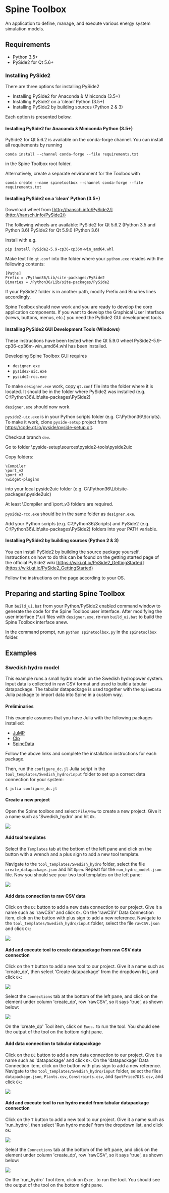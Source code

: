 # Spine Toolbox

An application to define, manage, and execute various energy system
simulation models.

## Requirements

- Python 3.5+
- PySide2 for Qt 5.6+

### Installing PySide2

There are three options for installing PySide2

- Installing PySide2 for Anaconda & Miniconda (3.5+)
- Installing PySide2 on a ‘clean’ Python (3.5+)
- Installing PySide2 by building sources (Python 2 & 3)

Each option is presented below.

#### Installing PySide2 for Anaconda & Miniconda Python (3.5+)

PySide2 for Qt 5.6.2 is available on the conda-forge channel. You can install all requirements by running

    conda install --channel conda-forge --file requirements.txt

in the Spine Toolbox root folder.

Alternatively, create a separate environment for the Toolbox with

	conda create --name spinetoolbox --channel conda-forge --file requirements.txt

#### Installing PySide2 on a ‘clean’ Python (3.5+)

Download wheel from [http://hansch.info/PySide2/](http://hansch.info/PySide2/)

The following wheels are available:
PySide2 for Qt 5.6.2 (Python 3.5 and Python 3.6)
PySide2 for Qt 5.9.0 (Python 3.6)

Install with e.g.

    pip install PySide2-5.9-cp36-cp36m-win_amd64.whl

Make text file `qt.conf` into the folder where your `python.exe`
resides with the following contents:

    [Paths]
    Prefix = /Python36/Lib/site-packages/PySide2
    Binaries = /Python36/Lib/site-packages/PySide2

If your PySide2 folder is in another path, modify Prefix and Binaries
lines accordingly.

Spine Toolbox should now work and you are ready to develop the core
application components. If you want to develop the Graphical User
Interface (views, buttons, menus, etc.) you need the PySide2 GUI
development tools.

#### Installing PySide2 GUI Development Tools (Windows)

These instructions have been tested when the Qt 5.9.0 wheel
PySide2-5.9-cp36-cp36m-win_amd64.whl has been installed.

Developing Spine Toolbox GUI requires

- `designer.exe`
- `pyside2-uic.exe`
- `pyside2-rcc.exe`

To make `designer.exe` work, copy `qt.conf` file into the folder where
it is located. It should be in the folder where PySide2 was installed
(e.g. C:\Python36\Lib\site-packages\PySide2)

`designer.exe` should now work.

`pyside2-uic.exe` is in your Python scripts folder
(e.g. C:\Python36\Scripts). To make it work, clone `pyside-setup`
project from https://code.qt.io/pyside/pyside-setup.git.

Checkout branch `dev`.

Go to folder \pyside-setup\sources\pyside2-tools\pyside2uic

Copy folders:

    \Compiler
    \port_v2
    \port_v3
    \widget-plugins

into your local pyside2uic folder
(e.g. C:\Python36\Lib\site-packages\pyside2uic)

At least \Compiler and \port_v3 folders are required.

`pyside2-rcc.exe` should be in the same folder as `designer.exe`.

Add your Python scripts (e.g. C:\Python36\Scripts) and PySide2
(e.g. C:\Python36\Lib\site-packages\PySide2) folders into your PATH
variable.

#### Installing PySide2 by building sources (Python 2 & 3)

You can install PySide2 by building the source package yourself. Instructions
on how to do this can be found on the getting started page of the official
PySide2 wiki
[https://wiki.qt.io/PySide2_GettingStarted](https://wiki.qt.io/PySide2_GettingStarted)

Follow the instructions on the page according to your OS.

## Preparing and starting Spine Toolbox

Run `build_ui.bat` from your Python/PySide2 enabled command window to generate
the code for the Spine Toolbox user interface.
After modifying the user interface (*.ui) files with `designer.exe`, re-run
`build_ui.bat` to build the Spine Toolbox interface anew.

In the command prompt, run `python spinetoolbox.py` in the `spinetoolbox` folder.

## Examples

### Swedish hydro model

This example runs a small hydro model on the Swedish hydropower system. Input data is collected in raw CSV format and used to build a tabular datapackage. The tabular datapackage is used together with the `SpineData` Julia package to import data into Spine in a custom way.

#### Preliminaries

This example assumes that you have Julia with the following packages installed:
- [JuMP](https://github.com/JuliaOpt/JuMP.jl)
- [Clp]()
- [SpineData]()

Follow the above links and complete the installation instructions for each package.

Then, run the `configure_dc.jl` Julia script in the `tool_templates/Swedish_hydro/input` folder to set up a correct data connection for your system:

```
$ julia configure_dc.jl
```

#### Create a new project

Open the Spine toolbox and select `File/New` to create a new project. Give it a name such as 'Swedish_hydro' and hit `Ok`.

![](fig/new_swedish_hydro.png)

#### Add tool templates

Select the `Templates` tab at the bottom of the left pane and click on the button with a wrench and a plus sign to add a new tool template.

Navigate to the `tool_templates/Swedish_hydro` folder, select the file `create_datapackage.json` and hit `Open`. Repeat for the `run_hydro_model.json` file. Now you should see your two tool templates on the left pane:

![](fig/tool_templates.png)

#### Add data connection to raw CSV data

Click on the `DC` button to add a new data connection to our project. Give it a name such as 'rawCSV' and click `Ok`. On the 'rawCSV' Data Connection item, click on the button with plus sign to add a new reference. Navigate to the `tool_templates/Swedish_hydro/input` folder, select the file `rawCSV.json` and click `Ok`:

![](fig/rawCSV.png)

#### Add and execute tool to create datapackage from raw CSV data connection

Click on the `T` button to add a new tool to our project. Give it a name such as 'create_dp', then select 'Create datapackage' from the dropdown list, and click `Ok`:


![](fig/add_create_dp_tool.png)

Select the `Connections` tab at the bottom of the left pane, and click on the element under column 'create_dp', row 'rawCSV', so it says 'true', as shown below:

![](fig/connections1.png)

On the 'create_dp' Tool item, click on `Exec.` to run the tool. You should see the output of the tool on the bottom right pane.


#### Add data connection to tabular datapackage

Click on the `DC` button to add a new data connection to our project. Give it a name such as 'datapackage' and click `Ok`. On the 'datapackage' Data Connection item, click on the button with plus sign to add a new reference. Navigate to the `tool_templates/Swedish_hydro/input` folder, select the files `datapackage.json`, `Plants.csv`, `Constraints.csv`, and `SpotPrice7D1S.csv`, and click `Ok`:

![](fig/datapackage.png)

#### Add and execute tool to run hydro model from tabular datapackage connection

Click on the `T` button to add a new tool to our project. Give it a name such as 'run_hydro', then select 'Run hydro model' from the dropdown list, and click `Ok`:


![](fig/add_run_hydro_tool.png)

Select the `Connections` tab at the bottom of the left pane, and click on the element under column 'create_dp', row 'rawCSV', so it says 'true', as shown below:

![](fig/connections2.png)

On the 'run_hydro' Tool item, click on `Exec.` to run the tool. You should see the output of the tool on the bottom right pane.

